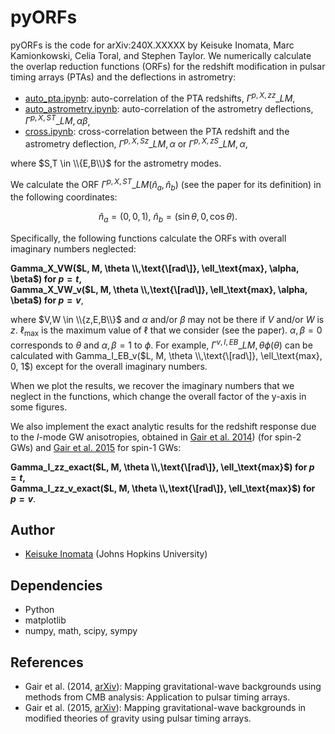 # pyORFs

pyORFs is the code for arXiv:240X.XXXXX by Keisuke Inomata, Marc Kamionkowski, Celia Toral, and Stephen Taylor.
We numerically calculate the overlap reduction functions (ORFs) for the redshift modification in pulsar timing arrays (PTAs) and the deflections in astrometry:

- [auto_pta.ipynb](auto_pta.ipynb): auto-correlation of the PTA redshifts, $\Gamma^{p,X,zz}\_{LM}$,
- [auto_astrometry.ipynb](auto_astrometry.ipynb): auto-correlation of the astrometry deflections, $\Gamma^{p,X,ST}\_{LM,\alpha\beta}$,
- [cross.ipynb](cross.ipynb): cross-correlation between the PTA redshift and the astrometry deflection, $\Gamma^{p,X,Sz}\_{LM,\alpha}$ or $\Gamma^{p,X,zS}\_{LM,\alpha}$,  

where $S,T \in \\{E,B\\}$ for the astrometry modes.

We calculate the ORF $\Gamma^{p,X,ST}\_{LM}(\hat n_a, \hat n_b)$ (see the paper for its definition) in the following coordinates:  

$$
  \hat n_a = (0,0,1),\  \hat n_b = (\sin \theta, 0, \cos \theta).
$$  

Specifically, the following functions calculate the ORFs with overall imaginary numbers neglected:  
  
**Gamma_X_VW($L, M, \theta \\,\text{\[rad\]}, \ell_\text{max}, \alpha, \beta$) for $p = t$,**  
**Gamma_X_VW_v($L, M, \theta \\,\text{\[rad\]}, \ell_\text{max}, \alpha, \beta$) for $p = v$**,  
  
where $V,W \in \\{z,E,B\\}$ and $\alpha$ and/or $\beta$ may not be there if $V$ and/or $W$ is $z$.
$\ell_\text{max}$ is the maximum value of $\ell$ that we consider (see the paper). $\alpha,\beta = 0$ corresponds to $\theta$ and $\alpha,\beta = 1$ to $\phi$. For example, $\Gamma^{v,I,EB}\_{LM,\theta \phi}(\theta)$ can be calculated with Gamma_I_EB_v($L, M, \theta \\,\text{\[rad\]}, \ell_\text{max}, 0, 1$) except for the overall imaginary numbers.


When we plot the results, we recover the imaginary numbers that we neglect in the functions, which change the overall factor of the y-axis in some figures.


We also implement the exact analytic results for the redshift response due to the $I$-mode GW anisotropies, obtained in [Gair et al. 2014](https://arxiv.org/abs/1406.4664)) (for spin-2 GWs) and [Gair et al. 2015](https://arxiv.org/abs/1506.08668) for spin-1 GWs:

**Gamma_I_zz_exact($L, M, \theta \\,\text{\[rad\]}, \ell_\text{max}$) for $p = t$,**  
**Gamma_I_zz_v_exact($L, M, \theta \\,\text{\[rad\]}, \ell_\text{max}$) for $p = v$**.



## Author
- [Keisuke Inomata](mailto:kinomat1@jhu.edu) (Johns Hopkins University)

## Dependencies
- Python
- matplotlib
- numpy, math, scipy, sympy

## References
- Gair et al. (2014, [arXiv](https://arxiv.org/abs/1406.4664)): Mapping gravitational-wave backgrounds using methods from CMB analysis: Application to pulsar timing arrays.
- Gair et al. (2015, [arXiv](https://arxiv.org/abs/1506.08668)): Mapping gravitational-wave backgrounds in modified theories of gravity using pulsar timing arrays.



